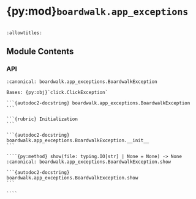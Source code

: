# {py:mod}`boardwalk.app_exceptions`

```{py:module} boardwalk.app_exceptions
```

```{autodoc2-docstring} boardwalk.app_exceptions
:allowtitles:
```

## Module Contents

### API

`````{py:exception} BoardwalkException(message: str)
:canonical: boardwalk.app_exceptions.BoardwalkException

Bases: {py:obj}`click.ClickException`

```{autodoc2-docstring} boardwalk.app_exceptions.BoardwalkException
```

```{rubric} Initialization
```

```{autodoc2-docstring} boardwalk.app_exceptions.BoardwalkException.__init__
```

````{py:method} show(file: typing.IO[str] | None = None) -> None
:canonical: boardwalk.app_exceptions.BoardwalkException.show

```{autodoc2-docstring} boardwalk.app_exceptions.BoardwalkException.show
```

````

`````
